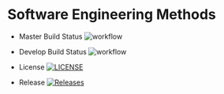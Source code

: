 # Software Engineering Methods

- Master Build Status ![workflow](https://github.com/cormack15/SET08113-coursework/actions/workflows/main.yml/badge.svg)

- Develop Build Status ![workflow](https://github.com/cormack15/SET08113-coursework/actions/workflows/main.yml/badge.svg?branch=develop)

- License [![LICENSE](https://img.shields.io/github/license/cormack15/SET08113-coursework.svg?style=flat-square)](https://github.com/cormack15/sem3/blob/master/LICENSE)

- Release [![Releases](https://img.shields.io/github/release/cormack15/SET08113-coursework/all.svg?style=flat-square)](https://github.com/cormack15/SET08113-coursework/releases)
